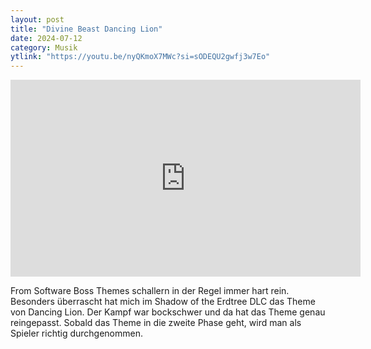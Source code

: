 ```yaml
---
layout: post
title: "Divine Beast Dancing Lion"
date: 2024-07-12
category: Musik
ytlink: "https://youtu.be/nyQKmoX7MWc?si=sODEQU2gwfj3w7Eo"
---
```


<iframe width="560" height="315" src="https://www.youtube.com/embed/nyQKmoX7MWc?si=sODEQU2gwfj3w7Eo&amp;controls=1" title="YouTube video player" frameborder="0" allow="accelerometer; autoplay; clipboard-write; encrypted-media; gyroscope; picture-in-picture; web-share" referrerpolicy="strict-origin-when-cross-origin" allowfullscreen></iframe>

From Software Boss Themes schallern in der Regel immer hart rein. Besonders überrascht hat mich im Shadow of the Erdtree
DLC das Theme von Dancing Lion. Der Kampf war bockschwer und da hat das Theme genau reingepasst. Sobald das Theme in die
zweite Phase geht, wird man als Spieler richtig durchgenommen. 